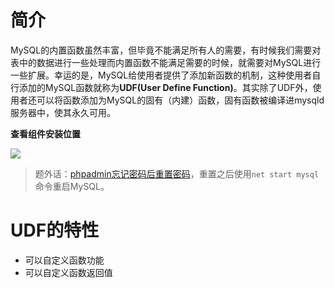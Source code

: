 # 简介

MySQL的内置函数虽然丰富，但毕竟不能满足所有人的需要，有时候我们需要对表中的数据进行一些处理而内置函数不能满足需要的时候，就需要对MySQL进行一些扩展。幸运的是，MySQL给使用者提供了添加新函数的机制，这种使用者自行添加的MySQL函数就称为**UDF(User Define Function)**。其实除了UDF外，使用者还可以将函数添加为MySQL的固有（内建）函数，固有函数被编译进mysqld服务器中，使其永久可用。

**查看组件安装位置**

![](https://borinboy.oss-cn-shanghai.aliyuncs.com/huan20210828220059.png)

> 题外话：[phpadmin忘记密码后重置密码](https://m.php.cn/tool/phpmyadmin/441404.html)，重置之后使用`net start mysql`命令重启MySQL。

# UDF的特性

* 可以自定义函数功能
* 可以自定义函数返回值




